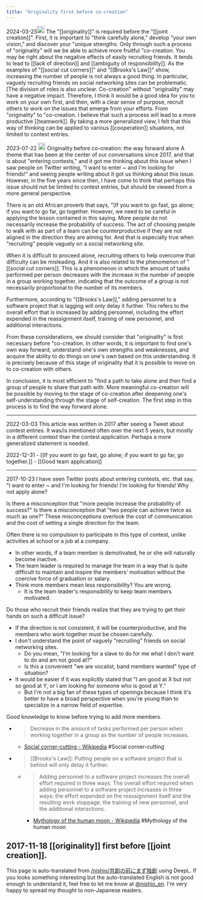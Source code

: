 ```yaml
---
title: "Originality first before co-creation"
---
```


2024-03-25<img src='https://scrapbox.io/api/pages/nishio-en/claude/icon' alt='claude.icon' height="19.5"/>
The "[[originality]]" is required before the "[[joint creation]]".
First, it is important to "think carefully alone," develop "your own vision," and discover your "unique strengths. Only through such a process of "originality" will we be able to achieve more fruitful "co-creation.
You may be right about the negative effects of easily recruiting friends. It tends to lead to [[lack of direction]] and [[ambiguity of responsibility]]. As the examples of "[[social cut corners]]" and "[[Brooks's Law]]" show, increasing the number of people is not always a good thing.
In particular, vaguely recruiting friends on social networking sites can be problematic. [The division of roles is also unclear. Co-creation" without "originality" may have a negative impact.
Therefore, I think it would be a good idea for you to work on your own first, and then, with a clear sense of purpose, recruit others to work on the issues that emerge from your efforts. From "originality" to "co-creation. I believe that such a process will lead to a more productive [[teamwork]].
By taking a more generalized view, I felt that this way of thinking can be applied to various [[cooperation]] situations, not limited to contest entries.


2023-07-22 <img src='https://scrapbox.io/api/pages/nishio-en/gpt/icon' alt='gpt.icon' height="19.5"/> Originality before co-creation: the way forward alone
A theme that has been at the center of our conversations since 2017, and that is about "entering contests," and it got me thinking about this issue when I saw people on Twitter writing, "I want to enter ~ and I'm looking for friends!" and seeing people writing about it got us thinking about this issue. However, in the five years since then, I have come to think that perhaps this issue should not be limited to contest entries, but should be viewed from a more general perspective.

There is an old African proverb that says, "[If you want to go fast, go alone; if you want to go far, go together. However, we need to be careful in applying the lesson contained in this saying. More people do not necessarily increase the probability of success. The act of choosing people to walk with as part of a team can be counterproductive if they are not aligned in the direction they are aiming for. And that is especially true when "recruiting" people vaguely on a social networking site.

When it is difficult to proceed alone, recruiting others to help overcome that difficulty can be misleading. And it is also related to the phenomenon of "[[social cut corners]]. This is a phenomenon in which the amount of tasks performed per person decreases with the increase in the number of people in a group working together, indicating that the outcome of a group is not necessarily proportional to the number of its members.

Furthermore, according to "[[Brooks's Law]]," adding personnel to a software project that is lagging will only delay it further. This refers to the overall effort that is increased by adding personnel, including the effort expended in the reassignment itself, training of new personnel, and additional interactions.

From these considerations, we should consider that "originality" is first necessary before "co-creation. In other words, it is important to find one's own way forward, understand one's own strengths and weaknesses, and acquire the ability to do things on one's own based on this understanding. It is precisely because of this stage of originality that it is possible to move on to co-creation with others.

In conclusion, it is most efficient to "find a path to take alone and then find a group of people to share that path with. More meaningful co-creation will be possible by moving to the stage of co-creation after deepening one's self-understanding through the stage of self-creation. The first step in this process is to find the way forward alone.

-----

2022-03-03 This article was written in 2017 after seeing a Tweet about contest entries. It was/is mentioned often over the next 5 years, but mostly in a different context than the contest application. Perhaps a more generalized statement is needed.

2022-12-31
    - [[If you want to go fast, go alone; if you want to go far, go together.]]
    - [[Good team application]]

---
2017-10-23
I have seen Twitter posts about entering contests, etc. that say, "I want to enter ~ and I'm looking for friends! I'm looking for friends! Why not apply alone?

Is there a misconception that "more people increase the probability of success?" Is there a misconception that "two people can achieve twice as much as one?" These misconceptions overlook the cost of communication and the cost of setting a single direction for the team.

Often there is no compulsion to participate in this type of contest, unlike activities at school or a job at a company.
- In other words, if a team member is demotivated, he or she will naturally become inactive.
- The team leader is required to manage the team in a way that is quite difficult to maintain and inspire the members' motivation without the coercive force of graduation or salary.
- Think more members mean less responsibility? You are wrong.
    - It is the team leader's responsibility to keep team members motivated.

Do those who recruit their friends realize that they are trying to get their hands on such a difficult issue?
- If the direction is not consistent, it will be counterproductive, and the members who work together must be chosen carefully.
- I don't understand the point of vaguely "recruiting" friends on social networking sites.
    - Do you mean, "I'm looking for a slave to do for me what I don't want to do and am not good at?"
    - Is this a convenient "we are vocalist, band members wanted" type of situation?
- It would be easier if it was explicitly stated that "I am good at X but not so good at Y, or I am looking for someone who is good at Y."
    - But I'm not a big fan of these types of openings because I think it's better to have a broad perspective when you're young than to specialize in a narrow field of expertise.

Good knowledge to know before trying to add more members.
- > Decrease in the amount of tasks performed per person when working together in a group as the number of people increases.
    - [Social corner-cutting - Wikipedia](https://ja.wikipedia.org/wiki/%E7%A4%BE%E4%BC%9A%E7%9A%84%E6%89%8B%E6%8A%9C%E3%81%8D) #Social corner-cutting
- >  [[Brooks's Law]]: Putting people on a software project that is behind will only delay it further.
    - > Adding personnel to a software project increases the overall effort required in three ways. The overall effort required when adding personnel to a software project increases in three ways: the effort expended on the reassignment itself and the resulting work stoppage, the training of new personnel, and the additional interactions.
        - [Mythology of the human moon - Wikipedia](https://ja.wikipedia.org/wiki/%E4%BA%BA%E6%9C%88%E3%81%AE%E7%A5%9E%E8%A9%B1) #Mythology of the human moon

2017-11-18 [[originality]] first before [[joint creation]].
---
This page is auto-translated from [/nishio/共創の前にまず独創](https://scrapbox.io/nishio/共創の前にまず独創) using DeepL. If you looks something interesting but the auto-translated English is not good enough to understand it, feel free to let me know at [@nishio_en](https://twitter.com/nishio_en). I'm very happy to spread my thought to non-Japanese readers.